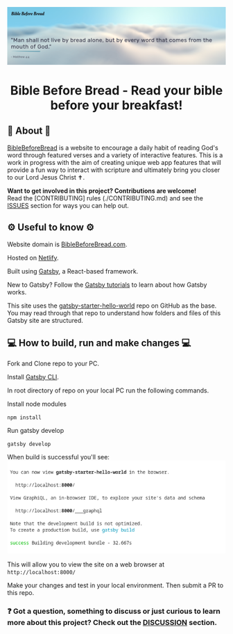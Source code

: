 <p align="center">
  <a href="https://biblebeforebread.com">
    <img alt="BibleBeforeBread" src="repo_images/readme_header.png" width="" />
  </a>
</p>
<h1 align="center">
  Bible Before Bread -  Read your bible before your breakfast!
</h1>

## 📜 About 📜
[BibleBeforeBread](https://biblebeforebread.com/) is a website to encourage a daily habit of reading God's word through featured verses and a variety of interactive features. This is a work in progress with the aim of creating unique web app features that will provide a fun way to interact with scripture and ultimately bring you closer to our Lord Jesus Christ ✝️.

**Want to get involved in this project? Contributions are welcome!**  
Read the [CONTRIBUTING] rules (./CONTRIBUTING.md) and see the [ISSUES](../../issues) section for ways you can help out.

## ⚙️ Useful to know ⚙️

Website domain is [BibleBeforeBread.com](https://biblebeforebread.com/). 

Hosted on [Netlify](https://www.netlify.com/).

Built using [Gatsby](https://www.gatsbyjs.com/), a React-based framework.  

New to Gatsby? Follow the [Gatsby tutorials](https://www.gatsbyjs.com/docs/tutorial/) to learn about how Gatsby works.

This site uses the [gatsby-starter-hello-world](https://github.com/gatsbyjs/gatsby-starter-hello-world) repo on GitHub as the base. You may read through that repo to understand how folders and files of this Gatsby site are structured.

## 💻 How to build, run and make changes 💻 

Fork and Clone repo to your PC.

Install [Gatsby CLI](https://www.gatsbyjs.com/docs/tutorial/part-0/#gatsby-cli).

In root directory of repo on your local PC run the following commands.

Install node modules
```shell
npm install
```

Run gatsby develop
```shell
gatsby develop
```

When build is successful you'll see:  
![build-successful](repo_images/gatsby_develop_success.png)

This will allow you to view the site on a web browser at `http://localhost:8000/`

Make your changes and test in your local environment. Then submit a PR to this repo.

### ❓ Got a question, something to discuss or just curious to learn more about this project? Check out the [DISCUSSION](../../discussions) section.
